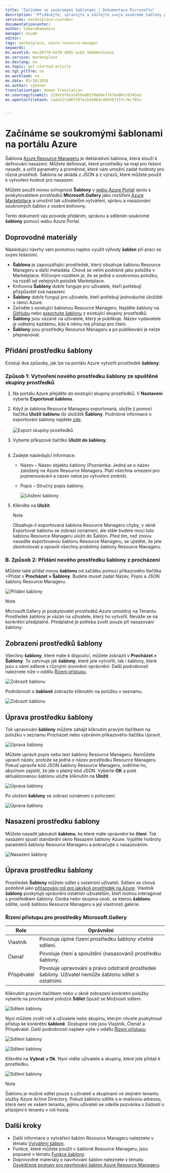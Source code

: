 ```yaml
---
title: "Začínáme se soukromými šablonami | Dokumentace Microsoftu"
description: "Přidávejte, spravujte a sdílejte svoje soukromé šablony pomocí portálu Azure, rozhraní příkazového řádku Azure nebo PowerShellu."
services: marketplace-customer
documentationcenter: 
author: VybavaRamadoss
manager: asimm
editor: 
tags: marketplace, azure-resource-manager
keywords: 
ms.assetid: 6ec20778-b578-4885-acb5-104b0e51ea1a
ms.service: marketplace
ms.devlang: na
ms.topic: get-started-article
ms.tgt_pltfrm: na
ms.workload: na
ms.date: 05/18/2016
ms.author: vybavar
translationtype: Human Translation
ms.sourcegitcommit: 219dcbfdca145bedb570eb9ef747ee00cc0342eb
ms.openlocfilehash: cada217a967597ecb44d84c469367157c7bc785e


---
```

# <a name="get-started-with-private-templates-on-the-azure-portal"></a>Začínáme se soukromými šablonami na portálu Azure
Šablona [Azure Resource Manageru](../resource-group-authoring-templates.md) je deklarativní šablona, která slouží k definování nasazení. Můžete definovat, které prostředky se mají pro řešení nasadit, a určit parametry a proměnné, které vám umožní zadat hodnoty pro různá prostředí. Šablona se skládá z JSON a z výrazů, které můžete použít k vytvoření hodnot pro nasazení.

Můžete použít novou schopnost **Šablony** v [webu Azure Portal](https://portal.azure.com) spolu s poskytovatelem prostředků **Microsoft.Gallery** jako rozšíření [Azure Marketplace](https://azure.microsoft.com/marketplace/) a umožnit tak uživatelům vytváření, správu a nasazování soukromých šablon z osobní knihovny.

Tento dokument vás provede přidáním, správou a sdílením soukromé **šablony** pomocí webu Azure Portal.

## <a name="guidance"></a>Doprovodné materiály
Následující návrhy vám pomohou naplno využít výhody **šablon** při práci se svými řešeními:

* **Šablona** je zapouzdřující prostředek, který obsahuje šablonu Resource Manageru a další metadata. Chová se velmi podobně jako položka v Marketplace. Klíčovým rozdílem je, že se jedná o soukromou položku, na rozdíl od veřejných položek Marketplace.
* Knihovna **Šablony** dobře funguje pro uživatele, kteří potřebují přizpůsobit svá nasazení.
* **Šablony** dobře fungují pro uživatele, kteří potřebují jednoduché úložiště v rámci Azure.
* Začněte s existující šablonou Resource Manageru. Najděte šablony na [GitHubu](https://github.com/Azure/azure-quickstart-templates) nebo [exportujte šablonu](../resource-manager-export-template.md) z existující skupiny prostředků.
* **Šablony** jsou vázané na uživatele, který je publikuje. Název vydavatele je viditelný každému, kdo k němu má přístup pro čtení.
* **Šablony** jsou prostředky Resource Manageru a po publikování je nelze přejmenovat.

## <a name="add-a-template-resource"></a>Přidání prostředku šablony
Existují dva způsoby, jak lze na portálu Azure vytvořit prostředek **šablony**.

### <a name="method-1-create-a-new-template-resource-from-a-running-resource-group"></a>Způsob 1: Vytvoření nového prostředku šablony ze spuštěné skupiny prostředků
1. Na portálu Azure přejděte do existující skupiny prostředků. V **Nastavení** vyberte **Exportovat šablonu**.
2. Když je šablona Resource Manageru exportovaná, uložte ji pomocí tlačítka **Uložit šablonu** do úložiště **Šablony**. Podrobné informace o exportování šablony najdete [zde](../resource-manager-export-template.md).
   <br /><br />
   ![Export skupiny prostředků](media/rg-export-portal1.PNG)  <br />
3. Vyberte příkazové tlačítko **Uložit do šablony**.
   <br /><br />
4. Zadejte následující informace:
   
   * Název – Název objektu šablony (Poznámka: Jedná se o název založený na Azure Resource Manageru. Platí všechna omezení pro pojmenovávání a název nelze po vytvoření změnit).
   * Popis – Stručný popis šablony.
     
     ![Uložení šablony](media/save-template-portal1.PNG)  <br />
5. Klikněte na **Uložit**.
   
   > [!NOTE]
   > Obsahuje-li exportovaná šablona Resource Manageru chyby, v okně Exportovat šablonu se zobrazí oznámení, ale stále budete moci tuto šablonu Resource Manageru uložit do Šablon. Před tím, než znovu nasadíte exportovanou šablonu Resource Manageru, se ujistěte, že jste zkontrolovali a opravili všechny problémy šablony Resource Manageru.
   > 
   > 

### <a name="b-method-2-add-a-new-template-resource-from-browse"></a>B. Způsob 2: Přidání nového prostředku šablony z procházení
Můžete také přidat novou **šablonu** od začátku pomocí příkazového tlačítka +Přidat v **Procházet > Šablony**. Budete muset zadat Název, Popis a JSON šablony Resource Manageru.

![Přidání šablony](media/add-template-portal1.PNG)  <br />

> [!NOTE]
> Microsoft.Gallery je poskytovatel prostředků Azure umístěný na Tenantu. Prostředek šablony je vázán na uživatele, který ho vytvořil. Neváže se na konkrétní předplatné. Předplatné je potřeba zvolit pouze při nasazování šablony.
> 
> 

## <a name="view-template-resources"></a>Zobrazení prostředků šablony
Všechny **šablony**, které máte k dispozici, můžete zobrazit v **Procházet > Šablony**. To zahrnuje jak **šablony**, které jste vytvořili, tak i šablony, které jsou s vámi sdílené s různými úrovněmi oprávnění. Další podrobnosti naleznete níže v oddílu [Řízení přístupu](#access-control-for-a-tenant-resource-provider).

![Zobrazit šablonu](media/view-template-portal1.PNG)  <br />

Podrobnosti o **šabloně** zobrazíte kliknutím na položku v seznamu.

![Zobrazit šablonu](media/view-template-portal2c.png)  <br />

## <a name="edit-a-template-resource"></a>Úprava prostředku šablony
Tok upravování **šablony** můžete zahájit kliknutím pravým tlačítkem na položku v seznamu Procházet nebo vybráním příkazového tlačítka Upravit.

![Úprava šablony](media/edit-template-portal1a.PNG)  <br />

Můžete upravit popis nebo text šablony Resource Manageru. Nemůžete upravit název, protože se jedná o název prostředku Resource Manageru. Pokud upravíte kód JSON šablony Resource Manageru, ověříme ho, abychom zajistili, že jde o platný kód JSON. Vyberte **OK** a poté aktualizovanou šablonu uložte kliknutím na **Uložit**.

![Úprava šablony](media/edit-template-portal2a.PNG)  <br />

Po uložení **šablony** se zobrazí oznámení o potvrzení.

![Úprava šablony](media/edit-template-portal3b.png)  <br />

## <a name="deploy-a-template-resource"></a>Nasazení prostředku šablony
Můžete nasadit jakoukoli **šablonu**, ke které máte oprávnění ke **čtení**. Tok nasazení spustí standardní okno Nasazení šablony Azure. Vyplňte hodnoty parametrů šablony Resource Manageru a pokračujte s nasazováním.

![Nasazení šablony](media/deploy-template-portal1b.png)  <br />

## <a name="share-a-template-resource"></a>Úprava prostředku šablony
Prostředek **Šablony** můžete sdílet s ostatními uživateli. Sdílení se chová podobně jako [přiřazování rolí pro jakýkoli prostředek na Azure](../active-directory/role-based-access-control-configure.md). Vlastník **šablony** poskytuje oprávnění ostatním uživatelům, kteří mohou interagovat s prostředkem šablony. Osoba nebo skupina osob, se kterou **šablonu** sdílíte, uvidí šablonu Resource Manageru a její vlastnosti galerie.

### <a name="access-control-for-the-microsoftgallery-resources"></a>Řízení přístupu pro prostředky Microsoft.Gallery
| Role | Oprávnění |
| --- | --- |
| Vlastník |Povoluje úplné řízení prostředku šablony včetně sdílení. |
| Čtenář |Povoluje čtení a spouštění (nasazování) prostředku šablony. |
| Přispěvatel |Povoluje upravování a právo odstranit prostředek šablony. Uživatel nemůže šablonu sdílet s ostatními. |

Kliknutím pravým tlačítkem nebo v okně zobrazení konkrétní položky vyberte na procházené položce **Sdílet** Spustí se Možnosti sdílení.

![Sdílení šablony](media/share-template-portal1a.png)  <br />

 Nyní můžete zvolit roli a uživatele nebo skupinu, kterým chcete poskytnout přístup ke konkrétní **šabloně**. Dostupné role jsou Vlastník, Čtenář a Přispěvatel. Další podrobnosti najdete výše v oddílu [Řízení přístupu](#access-control-for-a-tenant-resource-provider).

![Sdílení šablony](media/share-template-portal2b.png)  <br />

![Sdílení šablony](media/share-template-portal3b.png)  <br />

Klikněte na **Vybrat** a **Ok**. Nyní vidíte uživatele a skupiny, které jste přidali k prostředku.

![Sdílení šablony](media/share-template-portal4b.png)  <br />

> [!NOTE]
> Šablonu je možné sdílet pouze s uživateli a skupinami ve stejném tenantu služby Azure Active Directory. Pokud šablonu sdílíte s e-mailovou adresou, která není ve vašem tenantu, jejímu uživateli se odešle pozvánka s žádostí o připojení k tenantu v roli hosta.
> 
> 

## <a name="next-steps"></a>Další kroky
* Další informace o vytváření šablon Resource Manageru naleznete v tématu [Vytváření šablon](../resource-group-authoring-templates.md).
* Funkce, které můžete použít v šabloně Resource Manageru, jsou popsané v tématu [Funkce šablony](../resource-group-template-functions.md).
* Doprovodné materiály o navrhování šablon naleznete v tématu [Osvědčené postupy pro navrhování šablon Azure Resource Manageru](../best-practices-resource-manager-design-templates.md).




<!--HONumber=Nov16_HO2-->



